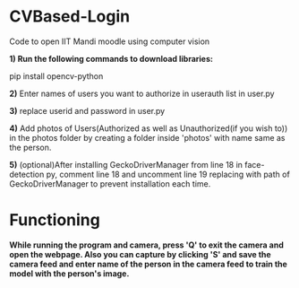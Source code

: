 # CVBased-Login
Code to open IIT Mandi moodle using computer vision

**1) Run the following commands to download libraries:**

pip install opencv-python


**2)** Enter names of users you want to authorize in userauth list in user.py

**3)** replace userid and password in user.py

**4)** Add photos of Users(Authorized as well as Unauthorized(if you wish to)) in the photos
folder by creating a folder inside 'photos' with name same as the person.

**5)** (optional)After installing GeckoDriverManager from line 18 in face-detection py, comment line 18
and uncomment line 19 replacing with path of GeckoDriverManager to prevent installation each time.

# **Functioning**

**While running the program and camera, press 'Q' to exit the camera and open the webpage.
Also you can capture by clicking 'S' and save the camera feed and enter name of the person in the camera feed to 
train the model with the person's image.**




